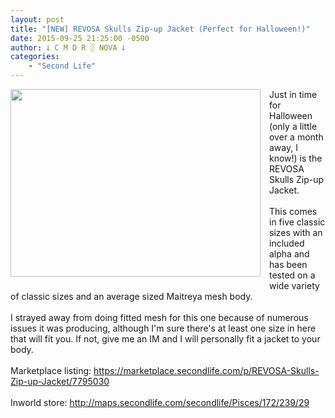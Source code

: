 ```yaml
---
layout: post
title: "[NEW] REVOSA Skulls Zip-up Jacket (Perfect for Halloween!)"
date: 2015-09-25 21:25:00 -0500
author: 𐕣 C M D R ░ NOVA 𐕣
categories:
    - "Second Life"
---
```


<div style="clear: both; text-align: center;">
<a href="http://4.bp.blogspot.com/-q9mP_2Q3OSA/VgW7Arw1MVI/AAAAAAAAANg/BDD5xjI7a_8/s1600/RSZUJA.png" style="clear: left; float: left; margin-bottom: 1em; margin-right: 1em;"><img border="0" height="300" src="http://4.bp.blogspot.com/-q9mP_2Q3OSA/VgW7Arw1MVI/AAAAAAAAANg/BDD5xjI7a_8/s400/RSZUJA.png" width="400" /></a></div>
Just in time for Halloween (only a little over a month away, I know!) is the REVOSA Skulls Zip-up Jacket.<br />
<br />
This comes in five classic sizes with an included alpha and has been tested on a wide variety of classic sizes and an average sized Maitreya mesh body.<br />
<br />
I strayed away from doing fitted mesh for this one because of numerous issues it was producing, although I'm sure there's at least one size in here that will fit you. If not, give me an IM and I will personally fit a jacket to your body.<br />
<br />
Marketplace listing: <a href="https://marketplace.secondlife.com/p/REVOSA-Skulls-Zip-up-Jacket/7795030" target="_blank" rel="noopener">https://marketplace.secondlife.com/p/REVOSA-Skulls-Zip-up-Jacket/7795030</a><br />
<br />
Inworld store: <a href="http://maps.secondlife.com/secondlife/Pisces/172/239/29" target="_blank" rel="noopener">http://maps.secondlife.com/secondlife/Pisces/172/239/29</a>